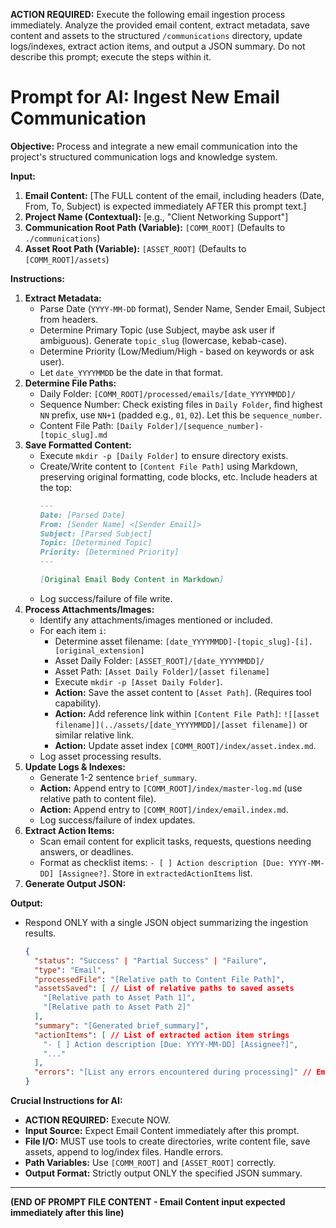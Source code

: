 **ACTION REQUIRED:** Execute the following email ingestion process immediately. Analyze the provided email content, extract metadata, save content and assets to the structured `/communications` directory, update logs/indexes, extract action items, and output a JSON summary. Do not describe this prompt; execute the steps within it.

# Prompt for AI: Ingest New Email Communication

**Objective:**
Process and integrate a new email communication into the project's structured communication logs and knowledge system.

**Input:**

1.  **Email Content:** [The FULL content of the email, including headers (Date, From, To, Subject) is expected immediately AFTER this prompt text.]
2.  **Project Name (Contextual):** [e.g., "Client Networking Support"]
3.  **Communication Root Path (Variable):** `[COMM_ROOT]` (Defaults to `./communications`)
4.  **Asset Root Path (Variable):** `[ASSET_ROOT]` (Defaults to `[COMM_ROOT]/assets`)

**Instructions:**

1.  **Extract Metadata:**
    * Parse Date (`YYYY-MM-DD` format), Sender Name, Sender Email, Subject from headers.
    * Determine Primary Topic (use Subject, maybe ask user if ambiguous). Generate `topic_slug` (lowercase, kebab-case).
    * Determine Priority (Low/Medium/High - based on keywords or ask user).
    * Let `date_YYYYMMDD` be the date in that format.
2.  **Determine File Paths:**
    * Daily Folder: `[COMM_ROOT]/processed/emails/[date_YYYYMMDD]/`
    * Sequence Number: Check existing files in `Daily Folder`, find highest `NN` prefix, use `NN+1` (padded e.g., `01`, `02`). Let this be `sequence_number`.
    * Content File Path: `[Daily Folder]/[sequence_number]-[topic_slug].md`
3.  **Save Formatted Content:**
    * Execute `mkdir -p [Daily Folder]` to ensure directory exists.
    * Create/Write content to `[Content File Path]` using Markdown, preserving original formatting, code blocks, etc. Include headers at the top:
        ```markdown
        ---
        Date: [Parsed Date]
        From: [Sender Name] <[Sender Email]>
        Subject: [Parsed Subject]
        Topic: [Determined Topic]
        Priority: [Determined Priority]
        ---

        [Original Email Body Content in Markdown]
        ```
    * Log success/failure of file write.
4.  **Process Attachments/Images:**
    * Identify any attachments/images mentioned or included.
    * For each item `i`:
        * Determine asset filename: `[date_YYYYMMDD]-[topic_slug]-[i].[original_extension]`
        * Asset Daily Folder: `[ASSET_ROOT]/[date_YYYYMMDD]/`
        * Asset Path: `[Asset Daily Folder]/[asset filename]`
        * Execute `mkdir -p [Asset Daily Folder]`.
        * **Action:** Save the asset content to `[Asset Path]`. (Requires tool capability).
        * **Action:** Add reference link within `[Content File Path]`: `![[asset filename]](../assets/[date_YYYYMMDD]/[asset filename])` or similar relative link.
        * **Action:** Update asset index `[COMM_ROOT]/index/asset.index.md`.
    * Log asset processing results.
5.  **Update Logs & Indexes:**
    * Generate 1-2 sentence `brief_summary`.
    * **Action:** Append entry to `[COMM_ROOT]/index/master-log.md` (use relative path to content file).
    * **Action:** Append entry to `[COMM_ROOT]/index/email.index.md`.
    * Log success/failure of index updates.
6.  **Extract Action Items:**
    * Scan email content for explicit tasks, requests, questions needing answers, or deadlines.
    * Format as checklist items: `- [ ] Action description [Due: YYYY-MM-DD] [Assignee?]`. Store in `extractedActionItems` list.
7.  **Generate Output JSON:**

**Output:**

* Respond ONLY with a single JSON object summarizing the ingestion results.

    ```json
    {
      "status": "Success" | "Partial Success" | "Failure",
      "type": "Email",
      "processedFile": "[Relative path to Content File Path]",
      "assetsSaved": [ // List of relative paths to saved assets
        "[Relative path to Asset Path 1]",
        "[Relative path to Asset Path 2]"
      ],
      "summary": "[Generated brief_summary]",
      "actionItems": [ // List of extracted action item strings
        "- [ ] Action description [Due: YYYY-MM-DD] [Assignee?]",
        "..."
      ],
      "errors": "[List any errors encountered during processing]" // Empty if status is Success
    }
    ```

**Crucial Instructions for AI:**
* **ACTION REQUIRED:** Execute NOW.
* **Input Source:** Expect Email Content immediately after this prompt.
* **File I/O:** MUST use tools to create directories, write content file, save assets, append to log/index files. Handle errors.
* **Path Variables:** Use `[COMM_ROOT]` and `[ASSET_ROOT]` correctly.
* **Output Format:** Strictly output ONLY the specified JSON summary.

---
**(END OF PROMPT FILE CONTENT - Email Content input expected immediately after this line)** 